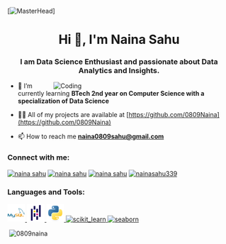 [![MasterHead](https://dribbble.com/shots/5504725/attachments/5504725-Data-Analytics-Animation-Header?mode=media)]
<h1 align="center">Hi 👋, I'm Naina Sahu</h1>
<h3 align="center">I am Data Science Enthusiast and passionate about Data Analytics and Insights.</h3>
<image align="right" alt="Coding" width="400" src="https://cdn.dribbble.com/users/4055494/screenshots/15215756/media/d2b66c4ca0192aa26d103448b3d1518b.gif">

- 🌱 I’m currently learning **BTech 2nd year on Computer Science with a specialization of Data Science**

- 👨‍💻 All of my projects are available at [https://github.com/0809Naina](https://github.com/0809Naina)

- 📫 How to reach me **naina0809sahu@gmail.com**

<h3 align="left">Connect with me:</h3>
<p align="left">
<a href="https://linkedin.com/in/naina sahu" target="blank"><img align="center" src="https://raw.githubusercontent.com/rahuldkjain/github-profile-readme-generator/master/src/images/icons/Social/linked-in-alt.svg" alt="naina sahu" height="30" width="40" /></a>
<a href="https://kaggle.com/naina sahu" target="blank"><img align="center" src="https://raw.githubusercontent.com/rahuldkjain/github-profile-readme-generator/master/src/images/icons/Social/kaggle.svg" alt="naina sahu" height="30" width="40" /></a>
<a href="https://fb.com/naina sahu" target="blank"><img align="center" src="https://raw.githubusercontent.com/rahuldkjain/github-profile-readme-generator/master/src/images/icons/Social/facebook.svg" alt="naina sahu" height="30" width="40" /></a>
<a href="https://instagram.com/nainasahu339" target="blank"><img align="center" src="https://raw.githubusercontent.com/rahuldkjain/github-profile-readme-generator/master/src/images/icons/Social/instagram.svg" alt="nainasahu339" height="30" width="40" /></a>
</p>

<h3 align="left">Languages and Tools:</h3>
<p align="left"> <a href="https://www.mysql.com/" target="_blank" rel="noreferrer"> <img src="https://raw.githubusercontent.com/devicons/devicon/master/icons/mysql/mysql-original-wordmark.svg" alt="mysql" width="40" height="40"/> </a> <a href="https://pandas.pydata.org/" target="_blank" rel="noreferrer"> <img src="https://raw.githubusercontent.com/devicons/devicon/2ae2a900d2f041da66e950e4d48052658d850630/icons/pandas/pandas-original.svg" alt="pandas" width="40" height="40"/> </a> <a href="https://www.python.org" target="_blank" rel="noreferrer"> <img src="https://raw.githubusercontent.com/devicons/devicon/master/icons/python/python-original.svg" alt="python" width="40" height="40"/> </a> <a href="https://scikit-learn.org/" target="_blank" rel="noreferrer"> <img src="https://upload.wikimedia.org/wikipedia/commons/0/05/Scikit_learn_logo_small.svg" alt="scikit_learn" width="40" height="40"/> </a> <a href="https://seaborn.pydata.org/" target="_blank" rel="noreferrer"> <img src="https://seaborn.pydata.org/_images/logo-mark-lightbg.svg" alt="seaborn" width="40" height="40"/> </a> </p>

<p>&nbsp;<img align="center" src="https://github-readme-stats.vercel.app/api?username=0809naina&show_icons=true&locale=en" alt="0809naina" /></p>

